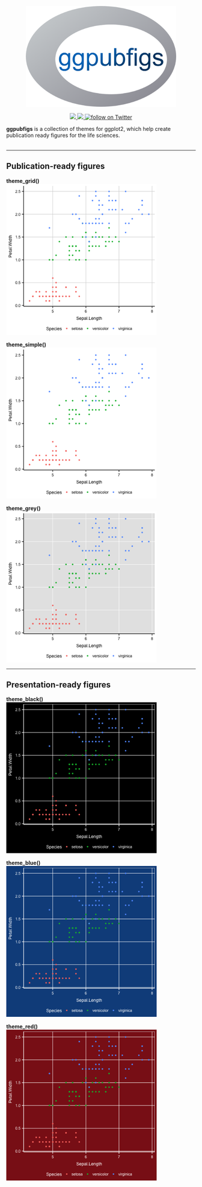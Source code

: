 <p align="center">
    <img src="https://github.com/JLSteenwyk/ggpubfigs/blob/master/master/docs/_static/logo.png" alt="Logo" width="400">
    <p align="center">
        <a href="https://lbesson.mit-license.org/" alt="License">
            <img src="https://img.shields.io/badge/License-MIT-blue.svg">
        </a>
        <a href="https://github.com/jlsteenwyk/ggpubfigs/graphs/contributors" alt="Contributors">
            <img src="https://img.shields.io/github/contributors/jlsteenwyk/ggpubfigs">
        </a>
        <a href="https://twitter.com/intent/follow?screen_name=jlsteenwyk" alt="Author Twitter">
            <img src="https://img.shields.io/twitter/follow/jlsteenwyk?style=social&logo=twitter"
                alt="follow on Twitter">
        </a>
    </p>
</p>


**ggpubfigs** is a collection of themes for ggplot2, which help create publication ready figures for the life sciences.
<br /><br />

---
## Publication-ready figures 
**theme_grid()**<br />
<img src="https://github.com/JLSteenwyk/ggpubfigs/blob/master/master/docs/_static/grid.png" alt="Grid" width="400">

**theme_simple()**<br />
<img src="https://github.com/JLSteenwyk/ggpubfigs/blob/master/master/docs/_static/simple.png" alt="Simple" width="400">

**theme_grey()**<br />
<img src="https://github.com/JLSteenwyk/ggpubfigs/blob/master/master/docs/_static/grey.png" alt="Grey" width="400">

---
## Presentation-ready figures 
**theme_black()**<br />
<img src="https://github.com/JLSteenwyk/ggpubfigs/blob/master/master/docs/_static/black.png" alt="Black" width="400">

**theme_blue()**<br />
<img src="https://github.com/JLSteenwyk/ggpubfigs/blob/master/master/docs/_static/blue.png" alt="Blue" width="400">

**theme_red()**<br />
<img src="https://github.com/JLSteenwyk/ggpubfigs/blob/master/master/docs/_static/red.png" alt="Red" width="400">
